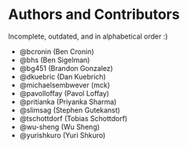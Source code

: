 # Authors and Contributors

Incomplete, outdated, and in alphabetical order :)

* @bcronin (Ben Cronin)
* @bhs (Ben Sigelman)
* @bg451 (Brandon Gonzalez)
* @dkuebric (Dan Kuebrich)
* @michaelsembwever (mck)
* @pavolloffay (Pavol Loffay)
* @pritianka (Priyanka Sharma)
* @slimsag (Stephen Gutekanst)
* @tschottdorf (Tobias Schottdorf)
* @wu-sheng (Wu Sheng)
* @yurishkuro (Yuri Shkuro)
